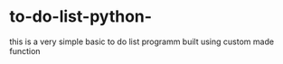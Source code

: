 # to-do-list-python-
this is a very simple basic to do list programm built using custom made function